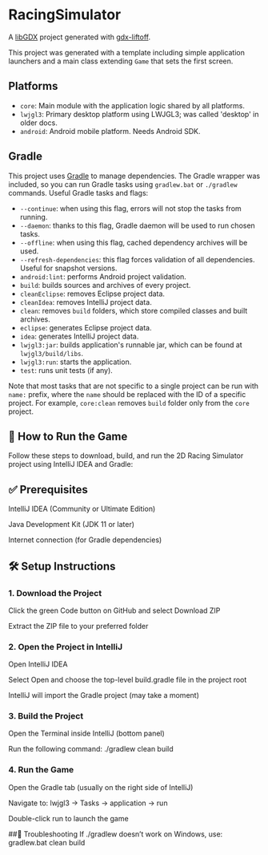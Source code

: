 # RacingSimulator

A [libGDX](https://libgdx.com/) project generated with [gdx-liftoff](https://github.com/libgdx/gdx-liftoff).

This project was generated with a template including simple application launchers and a main class extending `Game` that sets the first screen.

## Platforms

- `core`: Main module with the application logic shared by all platforms.
- `lwjgl3`: Primary desktop platform using LWJGL3; was called 'desktop' in older docs.
- `android`: Android mobile platform. Needs Android SDK.

## Gradle

This project uses [Gradle](https://gradle.org/) to manage dependencies.
The Gradle wrapper was included, so you can run Gradle tasks using `gradlew.bat` or `./gradlew` commands.
Useful Gradle tasks and flags:

- `--continue`: when using this flag, errors will not stop the tasks from running.
- `--daemon`: thanks to this flag, Gradle daemon will be used to run chosen tasks.
- `--offline`: when using this flag, cached dependency archives will be used.
- `--refresh-dependencies`: this flag forces validation of all dependencies. Useful for snapshot versions.
- `android:lint`: performs Android project validation.
- `build`: builds sources and archives of every project.
- `cleanEclipse`: removes Eclipse project data.
- `cleanIdea`: removes IntelliJ project data.
- `clean`: removes `build` folders, which store compiled classes and built archives.
- `eclipse`: generates Eclipse project data.
- `idea`: generates IntelliJ project data.
- `lwjgl3:jar`: builds application's runnable jar, which can be found at `lwjgl3/build/libs`.
- `lwjgl3:run`: starts the application.
- `test`: runs unit tests (if any).

Note that most tasks that are not specific to a single project can be run with `name:` prefix, where the `name` should be replaced with the ID of a specific project.
For example, `core:clean` removes `build` folder only from the `core` project.


## 🏁 How to Run the Game
Follow these steps to download, build, and run the 2D Racing Simulator project using IntelliJ IDEA and Gradle:

## ✅ Prerequisites
IntelliJ IDEA (Community or Ultimate Edition)

Java Development Kit (JDK 11 or later)

Internet connection (for Gradle dependencies)

## 🛠️ Setup Instructions
### 1. Download the Project

Click the green Code button on GitHub and select Download ZIP

Extract the ZIP file to your preferred folder

### 2. Open the Project in IntelliJ

Open IntelliJ IDEA

Select Open and choose the top-level build.gradle file in the project root

IntelliJ will import the Gradle project (may take a moment)

### 3. Build the Project

Open the Terminal inside IntelliJ (bottom panel)

Run the following command: ./gradlew clean build

### 4. Run the Game

Open the Gradle tab (usually on the right side of IntelliJ)

Navigate to:
lwjgl3 → Tasks → application → run

Double-click run to launch the game

##🐞 Troubleshooting
If ./gradlew doesn’t work on Windows, use: gradlew.bat clean build


